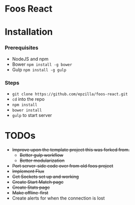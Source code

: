 Foos React
==========

# Installation
### Prerequisites
- NodeJS and npm
- Bower `npm install -g bower`
- Gulp `npm install -g gulp`

### Steps
- `git clone https://github.com/epzilla/foos-react.git`
- `cd` into the repo
- `npm install`
- `bower install`
- `gulp` to start server

# TODOs
* ~~Improve upon the template project this was forked from.~~
  * ~~Better gulp workflow~~
  * ~~Better modularization~~
* ~~Port server-side code over from old foos project~~
* ~~Implement Flux~~
* ~~Get Sockets set up and working~~
* ~~Create Start Match page~~
* ~~Create Stats page~~
* ~~Make offline-first~~
* Create alerts for when the connection is lost
